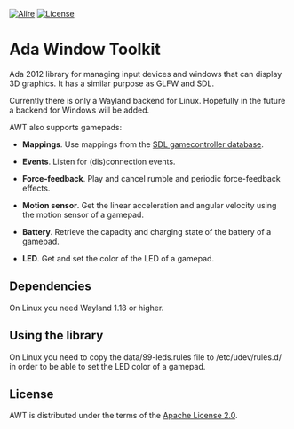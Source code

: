 [![Alire](https://img.shields.io/endpoint?url=https://alire.ada.dev/badges/awt.json)](https://alire.ada.dev/crates/awt.html)
[![License](https://img.shields.io/github/license/onox/orka.svg?color=blue)](https://github.com/onox/orka/blob/master/LICENSE)

# Ada Window Toolkit

Ada 2012 library for managing input devices and windows that can display 3D graphics.
It has a similar purpose as GLFW and SDL.

Currently there is only a Wayland backend for Linux. Hopefully in the future a
backend for Windows will be added.

AWT also supports gamepads:

- **Mappings**. Use mappings from the [SDL gamecontroller database][url-sdl-gamecontroller-db].

- **Events**. Listen for (dis)connection events.

- **Force-feedback**. Play and cancel rumble and periodic force-feedback effects.

- **Motion sensor**. Get the linear acceleration and angular velocity using the motion
  sensor of a gamepad.

- **Battery**. Retrieve the capacity and charging state of the battery of a gamepad.

- **LED**. Get and set the color of the LED of a gamepad.

## Dependencies

On Linux you need Wayland 1.18 or higher.

## Using the library

On Linux you need to copy the data/99-leds.rules file to /etc/udev/rules.d/
in order to be able to set the LED color of a gamepad.

## License

AWT is distributed under the terms of the [Apache License 2.0][url-apache].

  [url-alire]: https://alire.ada.dev/
  [url-apache]: https://opensource.org/licenses/Apache-2.0
  [url-contributing]: /CONTRIBUTING.md
  [url-sdl-gamecontroller-db]: https://github.com/gabomdq/SDL_GameControllerDB
